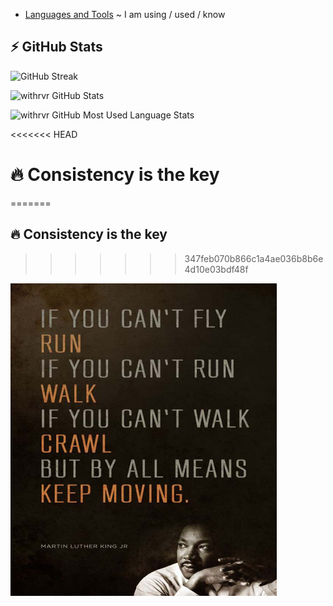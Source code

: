 - [Languages and Tools](./languages_and_tools.md) ~ I am using / used / know

## ⚡ GitHub Stats

![GitHub Streak](https://github-readme-streak-stats.herokuapp.com?user=withrvr&theme=dark&border_radius=14.7&date_format=j%20M%5B%20Y%5D)

![withrvr GitHub Stats](https://github-readme-stats.vercel.app/api?username=withrvr&show_icons=true&theme=dark)

![withrvr GitHub Most Used Language Stats](https://github-readme-stats.vercel.app/api/top-langs/?username=withrvr&langs_count=10&layout=compact&theme=dark)

<<<<<<< HEAD
# 🔥 Consistency is the key
=======
## 🔥 Consistency is the key
>>>>>>> 347feb070b866c1a4ae036b8b6e4d10e03bdf48f

<img src="./quote.jpg" align="left" height="500" />
<!-- https://www.myincrediblewebsite.com/wp-content/uploads/2017/01/MLK-on-Moving.jpg -->

<!-- 🔚 : Variables -->

[connect-with-me]: https://withrvr.bio.link
